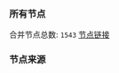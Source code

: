 ### 所有节点
合并节点总数: `1543`
[节点链接](https://raw.githubusercontent.com/rzhy1/11/master/sub/sub_merge_base64.txt)

### 节点来源
